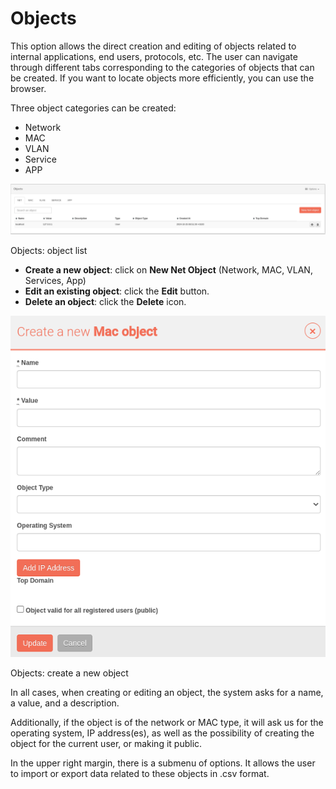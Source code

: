 # Objects

This option allows the direct creation and editing of objects related to internal applications, end users, protocols, etc. The user can navigate through different tabs corresponding to the categories of objects that can be created. If you want to locate objects more efficiently, you can use the browser.

Three object categories can be created:

- Network
- MAC
- VLAN
- Service
- APP

![Objects: object list](images/ch07_img021_en.png)

Objects: object list

- **Create a new object**: click on **New Net Object** (Network, MAC, VLAN, Services, App)
- **Edit an existing object**: click the **Edit** button.
- **Delete an object**: click the **Delete** icon.

![Objects: create a new object](images/ch07_img034_en.png)

Objects: create a new object

In all cases, when creating or editing an object, the system asks for a name, a value, and a description.

Additionally, if the object is of the network or MAC type, it will ask us for the operating system, IP address(es), as well as the possibility of creating the object for the current user, or making it public.

In the upper right margin, there is a submenu of options. It allows the user to import or export data related to these objects in .csv format.
